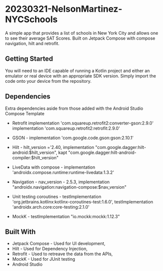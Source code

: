 # 20230321-NelsonMartinez-NYCSchools

A simple app that provides a list of schools in New York City and allows one to see their average SAT Scores. Built on Jetpack Compose with compose navigation, hilt and retrofit.

## Getting Started
You will need to an IDE capable of running a Kotlin project and either an emulator or real device with an appropriate SDK version. Simply import the code onto your device from the repository.

## Dependencies
Extra dependencies aside from those added with the Android Studio Compose Template
* Retrofit
    implementation 'com.squareup.retrofit2:converter-gson:2.9.0'
    implementation 'com.squareup.retrofit2:retrofit:2.9.0'

* GSON - implementation 'com.google.code.gson:gson:2.10.1'

* Hilt -
    hilt_version ='2.40, 
    implementation "com.google.dagger:hilt-android:$hilt_version", 
    kapt "com.google.dagger:hilt-android-compiler:$hilt_version"

* LiveData with compose - 
    implementation 'androidx.compose.runtime:runtime-livedata:1.3.2'

* Navigation -
    nav_version - 2.5.3,
    implementation "androidx.navigation:navigation-compose:$nav_version"

* Unit testing coroutines -
    testImplementation 'org.jetbrains.kotlinx:kotlinx-coroutines-test:1.6.0', 
    testImplementation 'androidx.arch.core:core-testing:2.1.0'

* MockK -
    testImplementation "io.mockk:mockk:1.12.3"

## Built With
* Jetpack Compose - Used for UI development,
* Hilt - Used for Dependency Injection,
* Retrofit - Used to retreave the data from the APIs,
* MockK - Used for JUnit testing
* Android Studio

